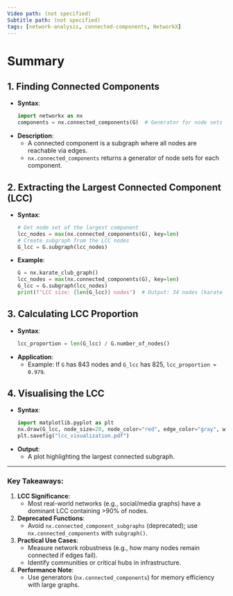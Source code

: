 ```yaml
---
Video path: (not specified)  
Subtitle path: (not specified)  
tags: [network-analysis, connected-components, NetworkX]  
---
```


# Summary

## 1. **Finding Connected Components**  
   - **Syntax**:  
     ```python  
     import networkx as nx  
     components = nx.connected_components(G)  # Generator for node sets of components  
     ```  
   - **Description**:  
     - A connected component is a subgraph where all nodes are reachable via edges.  
     - `nx.connected_components` returns a generator of node sets for each component.  

## 2. **Extracting the Largest Connected Component (LCC)**  
   - **Syntax**:  
     ```python  
     # Get node set of the largest component  
     lcc_nodes = max(nx.connected_components(G), key=len)  
     # Create subgraph from the LCC nodes  
     G_lcc = G.subgraph(lcc_nodes)  
     ```  
   - **Example**:  
     ```python  
     G = nx.karate_club_graph()  
     lcc_nodes = max(nx.connected_components(G), key=len)  
     G_lcc = G.subgraph(lcc_nodes)  
     print(f"LCC size: {len(G_lcc)} nodes")  # Output: 34 nodes (karate club is fully connected)  
     ```  

## 3. **Calculating LCC Proportion**  
   - **Syntax**:  
     ```python  
     lcc_proportion = len(G_lcc) / G.number_of_nodes()  
     ```  
   - **Application**:  
     - Example: If `G` has 843 nodes and `G_lcc` has 825, `lcc_proportion ≈ 0.979`.  

## 4. **Visualising the LCC**  
   - **Syntax**:  
     ```python  
     import matplotlib.pyplot as plt  
     nx.draw(G_lcc, node_size=20, node_color="red", edge_color="gray", with_labels=False)  
     plt.savefig("lcc_visualization.pdf")  
     ```  
   - **Output**:  
     - A plot highlighting the largest connected subgraph.  

---

### Key Takeaways:  
1. **LCC Significance**:  
   - Most real-world networks (e.g., social/media graphs) have a dominant LCC containing >90% of nodes.  
2. **Deprecated Functions**:  
   - Avoid `nx.connected_component_subgraphs` (deprecated); use `nx.connected_components` with `subgraph()`.  
3. **Practical Use Cases**:  
   - Measure network robustness (e.g., how many nodes remain connected if edges fail).  
   - Identify communities or critical hubs in infrastructure.  
4. **Performance Note**:  
   - Use generators (`nx.connected_components`) for memory efficiency with large graphs.  